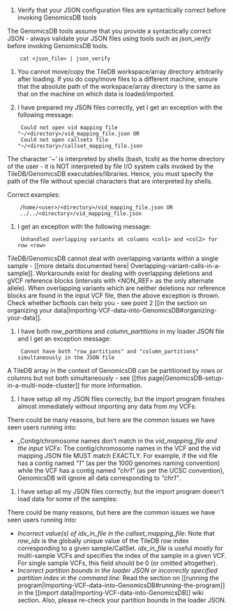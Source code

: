 1. Verify that your JSON configuration files are syntactically correct before invoking GenomicsDB tools

  The GenomicsDB tools assume that you provide a syntactically correct JSON - always validate your JSON files using 
tools such as _json_verify_ before invoking GenomicsDB tools.

        cat <json_file> | json_verify

1. You cannot move/copy the TileDB workspace/array directory arbitrarily after loading. If you do copy/move files to a different machine, ensure that the absolute path of the workspace/array directory is the same as that on the machine on which data is loaded/imported.
1. I have prepared my JSON files correctly, yet I get an exception with the following message:

        Could not open vid mapping file "~/<directory>/vid_mapping_file.json OR
        Could not open callsets file "~/<directory>/callset_mapping_file.json

  The character '~' is interpreted by shells (bash, tcsh) as the home directory of the user - it is NOT interpreted by file I/O system calls invoked by the TileDB/GenomicsDB executables/libraries. Hence, you must specify the path of the file without special characters that are interpreted by shells.
  
  Correct examples:

        /home/<user>/<directory>/vid_mapping_file.json OR
        ../../<directory>/vid_mapping_file.json      

1. I get an exception with the following message:

        Unhandled overlapping variants at columns <col1> and <col2> for row <row>

  TileDB/GenomicsDB cannot deal with overlapping variants within a single sample - [[more details documented here| Overlapping-variant-calls-in-a-sample]]. Workarounds exist for dealing with overlapping deletions and gVCF reference blocks (intervals with \<NON_REF\> as the only alternate allele). When overlapping variants which are neither deletions nor reference blocks are found in the input VCF file, then the above exception is thrown. Check whether bcftools can help you - see point 2 [[in the section on organizing your data|Importing-VCF-data-into-GenomicsDB#organizing-your-data]].
1. I have both _row_partitions_ and _column_partitions_ in my loader JSON file and I get an exception message:

        Cannot have both "row_partitions" and "column_partitions" simultaneously in the JSON file

  A TileDB array in the context of GenomicsDB can be partitioned by rows or columns but not both simultaneously - see [[this page|GenomicsDB-setup-in-a-multi-node-cluster]] for more information.
1. I have setup all my JSON files correctly, but the import program finishes almost immediately without importing any data from my VCFs:

  There could be many reasons, but here are the common issues we have seen users running into:
  * _Contig/chromosome names don't match in the _vid_mapping_file_ _and the input VCFs_: The contig/chromosome names in the VCF and the vid mapping JSON file MUST match EXACTLY. For example, if the vid file has a contig named _"1"_ (as per the 1000 genomes naming convention) while the VCF has a contig named _"chr1"_ (as per the UCSC convention), GenomicsDB will ignore all data corresponding to _"chr1"_.

1. I have setup all my JSON files correctly, but the import program doesn't load data for some of the samples:
  
  There could be many reasons, but here are the common issues we have seen users running into:
  * _Incorrect value(s) of idx_in_file in the callset_mapping_file_: Note that _row_idx_ is the globally unique value of the TileDB row index corresponding to a given sample/CallSet. _idx_in_file_ is useful mostly for multi-sample VCFs and specifies the index of the sample in a given VCF. For single sample VCFs, this field should be 0 (or omitted altogether).
  * _Incorrect partition bounds in the loader JSON or incorrectly specified partition index in the command line_: Read the section on [[running the program|Importing-VCF-data-into-GenomicsDB#running-the-program]] in the [[import data|Importing-VCF-data-into-GenomicsDB]] wiki section. Also, please re-check your partition bounds in the loader JSON.